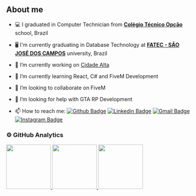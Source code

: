 ## About me

- 💻 I graduated in Computer Technician from [**Colégio Técnico Opção**](http://site.colegiotecnicoopcao.com.br/) school, Brazil

- 🖥 I'm currently graduating in Database Technology  at [**FATEC - SÃO JOSÉ DOS CAMPOS**](https://fatecsjc-prd.azurewebsites.net/) university, Brazil

- 🔭 I’m currently working on <a href="https://cidadealta.gg">Cidade Alta</a> 

- 🌱 I’m currently learning React, C# and FiveM Development

- 👯 I’m looking to collaborate on FiveM 

- 🤔 I’m looking for help with GTA RP Development

- 📫 How to reach me: [![Github Badge](https://img.shields.io/badge/-Github-000?style=flat-square&logo=Github&logoColor=white&link=https://github.com/giraudgabriel)](https://github.com/giraudgabriel)
[![Linkedin Badge](https://img.shields.io/badge/-LinkedIn-blue?style=flat-square&logo=Linkedin&logoColor=white&link=https://www.linkedin.com/in/ggiraud/)](https://www.linkedin.com/in/ggiraud/)
[![Gmail Badge](https://img.shields.io/badge/-Gmail-c14438?style=flat-square&logo=Gmail&logoColor=white&link=mailto:gabrielgiraud71@gmail.com)](mailto:gabrielgiraud71@gmail.com)
[![Instagram Badge](https://img.shields.io/badge/-Instagram-C13584?style=flat-square&labelColor=C13584&logo=instagram&logoColor=white&link=https://www.instagram.com/gibaraud/)](https://www.instagram.com/gibaraud/)

<h3> ⚙️  GitHub Analytics </h3>
  
<a href="https://github.com/giraudgabriel">
  <img height="120em" src="https://github-readme-stats.vercel.app/api?username=giraudgabriel&theme=react&show_icons=true" style"max-width: 100%;" />
  <img height="120em" src="https://github-readme-stats.vercel.app/api/top-langs/?username=giraudgabriel&theme=react&layout=compact" style"max-width: 100%;" />
  <img height="120em" src="https://github-readme-stats.vercel.app/api/wakatime?username=giraudgabriel&theme=react&layout=compact" style"max-width: 100%;" />
</a>

